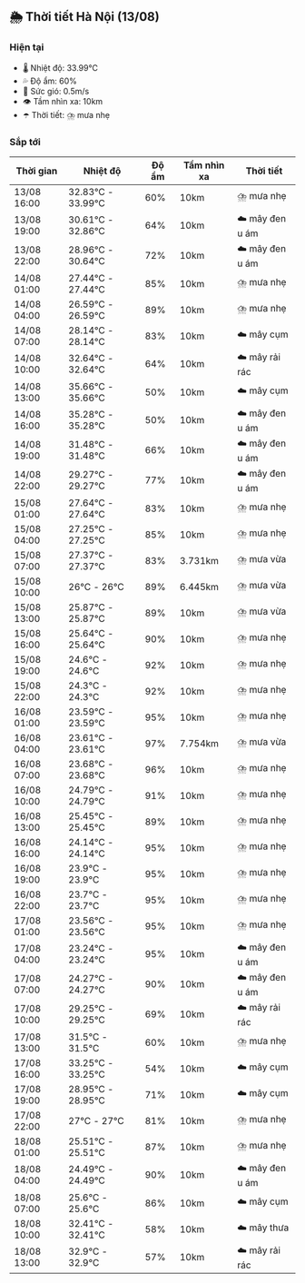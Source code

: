 ## 🌦️ Thời tiết Hà Nội (13/08)

### Hiện tại

- 🌡️ Nhiệt độ: 33.99℃
- 💦 Độ ẩm: 60%
- 💨 Sức gió: 0.5m/s
- 👁️ Tầm nhìn xa: 10km
- ☂️ Thời tiết: ⛈️ mưa nhẹ

### Sắp tới

| Thời gian | Nhiệt độ | Độ ẩm | Tầm nhìn xa | Thời tiết |
| --- | --- | --- | --- | --- |
| 13/08 16:00 | 32.83℃ - 33.99℃ | 60% | 10km | ⛈️ mưa nhẹ |
| 13/08 19:00 | 30.61℃ - 32.86℃ | 64% | 10km | ☁️ mây đen u ám |
| 13/08 22:00 | 28.96℃ - 30.64℃ | 72% | 10km | ☁️ mây đen u ám |
| 14/08 01:00 | 27.44℃ - 27.44℃ | 85% | 10km | ⛈️ mưa nhẹ |
| 14/08 04:00 | 26.59℃ - 26.59℃ | 89% | 10km | ⛈️ mưa nhẹ |
| 14/08 07:00 | 28.14℃ - 28.14℃ | 83% | 10km | ☁️ mây cụm |
| 14/08 10:00 | 32.64℃ - 32.64℃ | 64% | 10km | ☁️ mây rải rác |
| 14/08 13:00 | 35.66℃ - 35.66℃ | 50% | 10km | ☁️ mây cụm |
| 14/08 16:00 | 35.28℃ - 35.28℃ | 50% | 10km | ☁️ mây đen u ám |
| 14/08 19:00 | 31.48℃ - 31.48℃ | 66% | 10km | ☁️ mây đen u ám |
| 14/08 22:00 | 29.27℃ - 29.27℃ | 77% | 10km | ☁️ mây đen u ám |
| 15/08 01:00 | 27.64℃ - 27.64℃ | 83% | 10km | ⛈️ mưa nhẹ |
| 15/08 04:00 | 27.25℃ - 27.25℃ | 85% | 10km | ⛈️ mưa nhẹ |
| 15/08 07:00 | 27.37℃ - 27.37℃ | 83% | 3.731km | ⛈️ mưa vừa |
| 15/08 10:00 | 26℃ - 26℃ | 89% | 6.445km | ⛈️ mưa vừa |
| 15/08 13:00 | 25.87℃ - 25.87℃ | 89% | 10km | ⛈️ mưa vừa |
| 15/08 16:00 | 25.64℃ - 25.64℃ | 90% | 10km | ⛈️ mưa nhẹ |
| 15/08 19:00 | 24.6℃ - 24.6℃ | 92% | 10km | ⛈️ mưa nhẹ |
| 15/08 22:00 | 24.3℃ - 24.3℃ | 92% | 10km | ⛈️ mưa nhẹ |
| 16/08 01:00 | 23.59℃ - 23.59℃ | 95% | 10km | ⛈️ mưa nhẹ |
| 16/08 04:00 | 23.61℃ - 23.61℃ | 97% | 7.754km | ⛈️ mưa vừa |
| 16/08 07:00 | 23.68℃ - 23.68℃ | 96% | 10km | ⛈️ mưa nhẹ |
| 16/08 10:00 | 24.79℃ - 24.79℃ | 91% | 10km | ⛈️ mưa nhẹ |
| 16/08 13:00 | 25.45℃ - 25.45℃ | 89% | 10km | ⛈️ mưa nhẹ |
| 16/08 16:00 | 24.14℃ - 24.14℃ | 95% | 10km | ⛈️ mưa nhẹ |
| 16/08 19:00 | 23.9℃ - 23.9℃ | 95% | 10km | ⛈️ mưa nhẹ |
| 16/08 22:00 | 23.7℃ - 23.7℃ | 95% | 10km | ⛈️ mưa nhẹ |
| 17/08 01:00 | 23.56℃ - 23.56℃ | 95% | 10km | ⛈️ mưa nhẹ |
| 17/08 04:00 | 23.24℃ - 23.24℃ | 95% | 10km | ☁️ mây đen u ám |
| 17/08 07:00 | 24.27℃ - 24.27℃ | 90% | 10km | ☁️ mây đen u ám |
| 17/08 10:00 | 29.25℃ - 29.25℃ | 69% | 10km | ☁️ mây rải rác |
| 17/08 13:00 | 31.5℃ - 31.5℃ | 60% | 10km | ⛈️ mưa nhẹ |
| 17/08 16:00 | 33.25℃ - 33.25℃ | 54% | 10km | ☁️ mây cụm |
| 17/08 19:00 | 28.95℃ - 28.95℃ | 71% | 10km | ☁️ mây cụm |
| 17/08 22:00 | 27℃ - 27℃ | 81% | 10km | ⛈️ mưa nhẹ |
| 18/08 01:00 | 25.51℃ - 25.51℃ | 87% | 10km | ⛈️ mưa nhẹ |
| 18/08 04:00 | 24.49℃ - 24.49℃ | 90% | 10km | ☁️ mây đen u ám |
| 18/08 07:00 | 25.6℃ - 25.6℃ | 86% | 10km | ☁️ mây cụm |
| 18/08 10:00 | 32.41℃ - 32.41℃ | 58% | 10km | ☁️ mây thưa |
| 18/08 13:00 | 32.9℃ - 32.9℃ | 57% | 10km | ☁️ mây rải rác |
